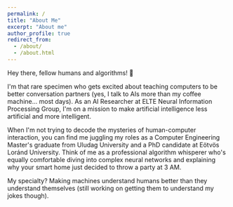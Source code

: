 ```yaml
---
permalink: /
title: "About Me"
excerpt: "About me"
author_profile: true
redirect_from: 
  - /about/
  - /about.html
---
```

Hey there, fellow humans and algorithms! 👋

I'm that rare specimen who gets excited about teaching computers to be better conversation partners (yes, I talk to AIs more than my coffee machine... most days). As an AI Researcher at ELTE Neural Information Processing Group, I'm on a mission to make artificial intelligence less artificial and more intelligent.

When I'm not trying to decode the mysteries of human-computer interaction, you can find me juggling my roles as a Computer Engineering Master's graduate from Uludag University and a PhD candidate at Eötvös Loránd University. Think of me as a professional algorithm whisperer who's equally comfortable diving into complex neural networks and explaining why your smart home just decided to throw a party at 3 AM.

My specialty? Making machines understand humans better than they understand themselves (still working on getting them to understand my jokes though).
